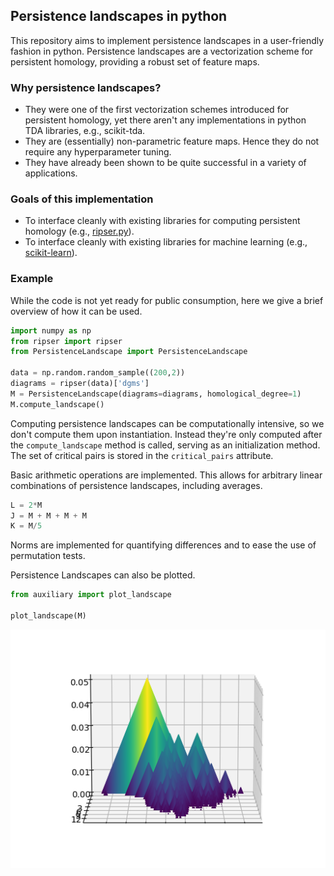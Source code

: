 ## Persistence landscapes in python

This repository aims to implement persistence landscapes in a user-friendly
fashion in python. Persistence landscapes are a vectorization scheme for
persistent homology, providing a robust set of feature maps. 

### Why persistence landscapes?
- They were one of the first vectorization schemes introduced for persistent
homology, yet there aren't any implementations in python TDA libraries, 
e.g., scikit-tda.
- They are (essentially) non-parametric feature maps. Hence they do not
require any hyperparameter tuning.
- They have already been shown to be quite successful in a variety of 
applications.

### Goals of this implementation
- To interface cleanly with existing libraries for computing persistent
homology (e.g., [ripser.py](https://github.com/scikit-tda/ripser.py)).
- To interface cleanly with existing libraries for machine learning
(e.g., [scikit-learn](https://scikit-learn.org/stable/index.html)).

### Example
While the code is not yet ready for public consumption, here we give a 
brief overview of how it can be used.

```python
import numpy as np
from ripser import ripser
from PersistenceLandscape import PersistenceLandscape

data = np.random.random_sample((200,2))
diagrams = ripser(data)['dgms']
M = PersistenceLandscape(diagrams=diagrams, homological_degree=1)
M.compute_landscape()
```
Computing persistence landscapes can be computationally intensive, so we
don't compute them upon instantiation. Instead they're only computed 
after the `compute_landscape` method is called, serving as an initialization 
method. The set of critical pairs is stored in the `critical_pairs` attribute.

Basic arithmetic operations are implemented. This allows for arbitrary linear
combinations of persistence landscapes, including averages. 
```python
L = 2*M
J = M + M + M + M
K = M/5
```
Norms are implemented for quantifying differences and to ease the use 
of permutation tests.

Persistence Landscapes can also be plotted.
```python
from auxiliary import plot_landscape

plot_landscape(M)
```

![PL1](docs/PL_rand_sample.png)

